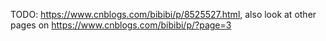 TODO: https://www.cnblogs.com/bibibi/p/8525527.html, also look at other pages on https://www.cnblogs.com/bibibi/p/?page=3

